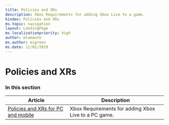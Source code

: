 ```yaml
---
title: Policies and XRs
description: Xbox Requirements for adding Xbox Live to a game.
kindex: Policies and XRs
ms.topic: navigation
layout: LandingPage
ms.localizationpriority: high
author: mlamaute
ms.author: migreen
ms.date: 11/01/2019
---
```


# Policies and XRs


### In this section

| Article | Description |
|---------|-------------|
| [Policies and XRs for PC and mobile](pc/live-policies-pc-nav.md) | Xbox Requirements for adding Xbox Live to a PC game. |

<!-- chm also has Console XRs -->

